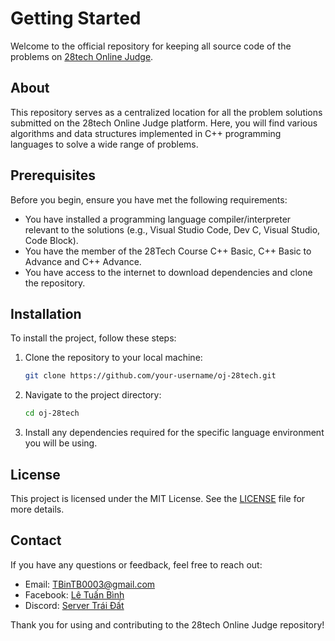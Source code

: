 # Getting Started

Welcome to the official repository for keeping all source code of the problems on [28tech Online Judge](http://oj.28tech.com.vn/).

## About

This repository serves as a centralized location for all the problem solutions submitted on the 28tech Online Judge platform. Here, you will find various algorithms and data structures implemented in C++ programming languages to solve a wide range of problems.

## Prerequisites

Before you begin, ensure you have met the following requirements:

-   You have installed a programming language compiler/interpreter relevant to the solutions (e.g., Visual Studio Code, Dev C, Visual Studio, Code Block).
-   You have the member of the 28Tech Course C++ Basic, C++ Basic to Advance and C++ Advance.
-   You have access to the internet to download dependencies and clone the repository.

## Installation

To install the project, follow these steps:

1. Clone the repository to your local machine:

    ```sh
    git clone https://github.com/your-username/oj-28tech.git
    ```

2. Navigate to the project directory:

    ```sh
    cd oj-28tech
    ```

3. Install any dependencies required for the specific language environment you will be using.

## License

This project is licensed under the MIT License. See the [LICENSE](LICENSE) file for more details.

## Contact

If you have any questions or feedback, feel free to reach out:

-   Email: TBinTB0003@gmail.com
-   Facebook: [Lê Tuấn Bình](https://www.facebook.com/binh.letuan.92?mibextid=LQQJ4d)
-   Discord: [Server Trái Đất](https://discord.gg/vCTGUKxN)

Thank you for using and contributing to the 28tech Online Judge repository!
